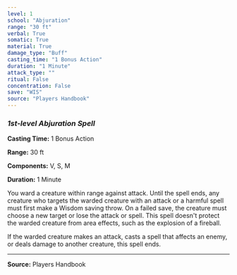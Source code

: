 ```yaml
---
level: 1
school: "Abjuration"
range: "30 ft"
verbal: True
somatic: True
material: True
damage_type: "Buff"
casting_time: "1 Bonus Action"
duration: "1 Minute"
attack_type: ""
ritual: False
concentration: False
save: "WIS"
source: "Players Handbook"
---
```


### *1st-level Abjuration Spell*

**Casting Time:** 1 Bonus Action

**Range:** 30 ft

**Components:** V, S, M

**Duration:** 1 Minute

You ward a creature within range against attack. Until the spell ends, any creature who targets the warded creature with an attack or a harmful spell must first make a Wisdom saving throw. On a failed save, the creature must choose a new target or lose the attack or spell. This spell doesn't protect the warded creature from area effects, such as the explosion of a fireball.
 
 If the warded creature makes an attack, casts a spell that affects an enemy, or deals damage to another creature, this spell ends.

---
**Source:** Players Handbook
